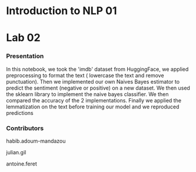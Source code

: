 # Introduction to NLP 01
# Lab 02

### Presentation

In this notebook, we took the 'imdb' dataset from HuggingFace, we applied preprocessing to format the text ( lowercase the text and remove punctuation).
Then we implemented our own Naives Bayes estimator to predict the sentiment (negative or positive) on a new dataset.
We then used the sklearn library to implement the naive bayes classifier.
We then compared the accuracy of the 2 implementations.
Finally we applied the lemmatization on the text before training our model and we reproduced predictions



### Contributors

habib.adoum-mandazou

julian.gil

antoine.feret
